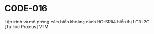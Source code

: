 # CODE-016
Lập trình và mô phỏng cảm biến khoảng cách HC-SR04 hiển thị LCD I2C [Tự học Proteus] VTM
